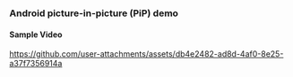 ### Android picture-in-picture (PiP) demo

#### Sample Video

https://github.com/user-attachments/assets/db4e2482-ad8d-4af0-8e25-a37f7356914a

